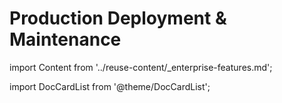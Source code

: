 # Production Deployment & Maintenance

import Content from '../reuse-content/_enterprise-features.md';

<Content />

import DocCardList from '@theme/DocCardList';

<DocCardList />